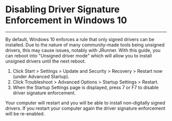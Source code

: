 # Disabling Driver Signature Enforcement in Windows 10

------

By default, Windows 10 enforces a rule that only signed drivers can  be installed. Due to the nature of many community-made tools being  unsigned drivers, this may cause issues, notably with JRunner. With this guide, you can reboot into "Unsigned driver mode" which will allow you  to install unsigned drivers until the next reboot.

1. Click Start > Settings > Update and Security > Recovery > Restart now (under Advanced Startup).
2. Click Troubleshoot > Advanced Options > Startup Settings > Restart.
3. When the Startup Settings page is displayed, press 7 or F7 to disable driver signature enforcement. 

Your computer will restart and you will be able to install  non-digitally signed drivers. If you restart your computer again the  driver signature enforcement will be re-enabled.